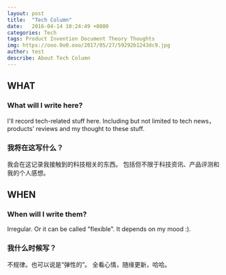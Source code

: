 ```yaml
---
layout: post
title:  "Tech Column"
date:   2016-04-14 10:24:49 +0800
categories: Tech
tags: Product Invention Document Theory Thoughts
img: https://ooo.0o0.ooo/2017/05/27/59292b1243dc9.jpg
author: test
describe: About Tech Column
---
```


## WHAT

### What will I write here?
I'll record tech-related stuff here. Including but not limited to tech news，products' reviews and my thought to these stuff.
### 我将在这写什么？
我会在这记录我接触到的科技相关的东西。 包括但不限于科技资讯、产品评测和我的个人感想。



## WHEN

### When will I write them?
Irregular. Or it can be called "flexible". 
It depends on my mood :).
### 我什么时候写？
不规律。也可以说是“弹性的”。
全看心情，随缘更新，哈哈。

